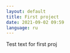 ```yaml
---
layout: default
title: First project
date: 2021-09-02 09:59
language: ru
---
```


Test text for first proj